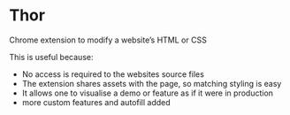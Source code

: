 # Thor

Chrome extension to modify a website’s HTML or CSS

This is useful because:

* No access is required to the websites source files
* The extension shares assets with the page, so matching styling is easy
* It allows one to visualise a demo or feature as if it were in production
* more custom features and autofill added
